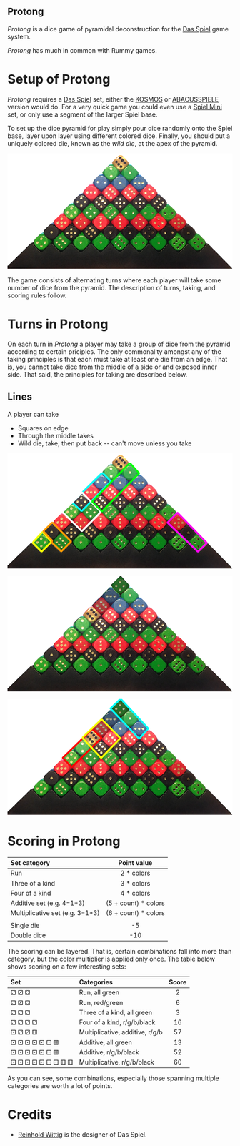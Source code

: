 Protong
-------

*Protong* is a dice game of pyramidal deconstruction for the [Das Spiel](http://boardgamegeek.com/boardgame/2229/spiel) game system.

*Protong* has much in common with Rummy games.

Setup of Protong
===================

*Protong* requires a [Das Spiel](http://boardgamegeek.com/boardgame/2229/spiel) set, either the [KOSMOS](http://boardgamegeek.com/boardgameversion/28556/german-third-edition) or [ABACUSSPIELE](http://boardgamegeek.com/boardgamepublisher/29/abacusspiele) version would do.  For a very quick game you could even use a [Spiel Mini](http://boardgamegeek.com/boardgame/110073/spiel-mini) set, or only use a segment of the larger Spiel base.

To set up the dice pyramid for play simply pour dice randomly onto the Spiel base, layer upon layer using different colored dice.  Finally, you should put a uniquely colored die, known as the *wild die*, at the apex of the pyramid.

![pyramid](https://raw.githubusercontent.com/fogus/spiel/master/wurfelspiel/protong/graphics/dice-pyramid.png)

The game consists of alternating turns where each player will take some number of dice from the pyramid.  The description of turns, taking, and scoring rules follow.

Turns in Protong
===================

On each turn in *Protong* a player may take a group of dice from the pyramid according to certain priciples.  The only commonality amongst any of the taking principles is that each must take at least one die from an edge.  That is, you cannot take dice from the middle of a side or and exposed inner side.  That said, the principles for taking are described below.

Lines
-----

A player can take 

 * Squares on edge
 * Through the middle takes
 * Wild die, take, then put back -- can't move unless you take

![takes](https://raw.githubusercontent.com/fogus/spiel/master/wurfelspiel/protong/graphics/dice-takes.png)

![takes](https://raw.githubusercontent.com/fogus/spiel/master/wurfelspiel/protong/graphics/dice-layers.png)

![takes](https://raw.githubusercontent.com/fogus/spiel/master/wurfelspiel/protong/graphics/dice-layered-takes.png)


Scoring in Protong
=====================

 Set category                    | Point value
 :-------------------------------|:----------:
 Run                             |  2 * colors
 Three of a kind                 |  3 * colors
 Four of a kind                  |  4 * colors
 Additive set (e.g. 4=1+3)       | (5 + count) * colors
 Multiplicative set (e.g. 3=1*3) | (6 + count) * colors
                                 |
 Single die                      | -5
 Double dice                     | -10

The scoring can be layered.  That is, certain combinations fall into more than category, but the color multiplier is applied only once.  The table below shows scoring on a few interesting sets:

 Set                        | Categories                         | Score
 :--------------------------|:-----------------------------------|:----:
 ⚁  ⚂  ⚃                    | Run, all green                     | 2
 ⚁  ⚂  ⚃                    | Run, red/green                     | 6
 ⚁  ⚁  ⚁                    | Three of a kind, all green         | 3
 ⚁  ⚁  ⚁  ⚁                 | Four of a kind, r/g/b/black        | 16
 ⚀  ⚁  ⚂  ⚅                 | Multiplicative, additive, r/g/b    | 57
 ⚀  ⚀  ⚀  ⚀  ⚀  ⚀  ⚅        | Additive, all green                | 13
 ⚀  ⚀  ⚀  ⚀  ⚀  ⚀  ⚅        | Additive, r/g/b/black              | 52
 ⚀  ⚀  ⚀  ⚀  ⚀  ⚀  ⚀  ⚅  ⚅  | Multiplicative, r/g/b/black        | 60

As you can see, some combinations, especially those spanning multiple categories are worth a lot of points.

Credits
=======

 * [Reinhold Wittig](http://www.perlhuhn.de/) is the designer of Das Spiel.
 